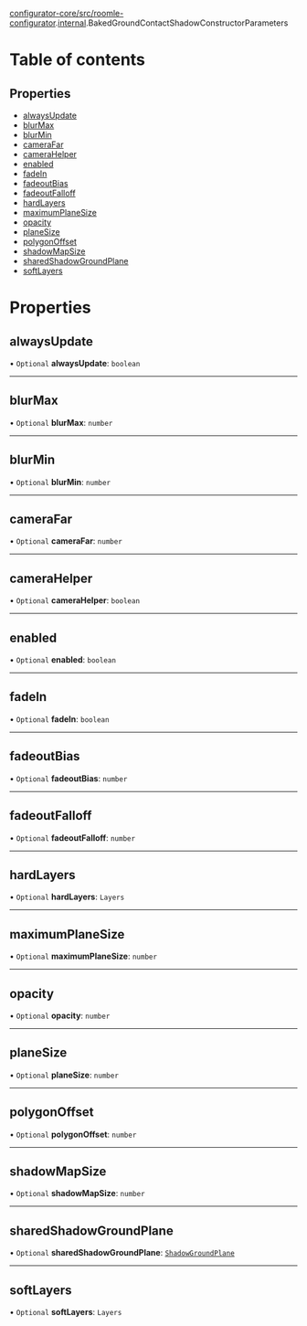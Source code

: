 [configurator-core/src/roomle-configurator](../modules/configurator_core_src_roomle_configurator.md).[internal](../modules/configurator_core_src_roomle_configurator._internal_.md).BakedGroundContactShadowConstructorParameters

# Table of contents

## Properties

- [alwaysUpdate](configurator_core_src_roomle_configurator._internal_.BakedGroundContactShadowConstructorParameters.md#alwaysupdate)
- [blurMax](configurator_core_src_roomle_configurator._internal_.BakedGroundContactShadowConstructorParameters.md#blurmax)
- [blurMin](configurator_core_src_roomle_configurator._internal_.BakedGroundContactShadowConstructorParameters.md#blurmin)
- [cameraFar](configurator_core_src_roomle_configurator._internal_.BakedGroundContactShadowConstructorParameters.md#camerafar)
- [cameraHelper](configurator_core_src_roomle_configurator._internal_.BakedGroundContactShadowConstructorParameters.md#camerahelper)
- [enabled](configurator_core_src_roomle_configurator._internal_.BakedGroundContactShadowConstructorParameters.md#enabled)
- [fadeIn](configurator_core_src_roomle_configurator._internal_.BakedGroundContactShadowConstructorParameters.md#fadein)
- [fadeoutBias](configurator_core_src_roomle_configurator._internal_.BakedGroundContactShadowConstructorParameters.md#fadeoutbias)
- [fadeoutFalloff](configurator_core_src_roomle_configurator._internal_.BakedGroundContactShadowConstructorParameters.md#fadeoutfalloff)
- [hardLayers](configurator_core_src_roomle_configurator._internal_.BakedGroundContactShadowConstructorParameters.md#hardlayers)
- [maximumPlaneSize](configurator_core_src_roomle_configurator._internal_.BakedGroundContactShadowConstructorParameters.md#maximumplanesize)
- [opacity](configurator_core_src_roomle_configurator._internal_.BakedGroundContactShadowConstructorParameters.md#opacity)
- [planeSize](configurator_core_src_roomle_configurator._internal_.BakedGroundContactShadowConstructorParameters.md#planesize)
- [polygonOffset](configurator_core_src_roomle_configurator._internal_.BakedGroundContactShadowConstructorParameters.md#polygonoffset)
- [shadowMapSize](configurator_core_src_roomle_configurator._internal_.BakedGroundContactShadowConstructorParameters.md#shadowmapsize)
- [sharedShadowGroundPlane](configurator_core_src_roomle_configurator._internal_.BakedGroundContactShadowConstructorParameters.md#sharedshadowgroundplane)
- [softLayers](configurator_core_src_roomle_configurator._internal_.BakedGroundContactShadowConstructorParameters.md#softlayers)

# Properties

## alwaysUpdate

• `Optional` **alwaysUpdate**: `boolean`

___

## blurMax

• `Optional` **blurMax**: `number`

___

## blurMin

• `Optional` **blurMin**: `number`

___

## cameraFar

• `Optional` **cameraFar**: `number`

___

## cameraHelper

• `Optional` **cameraHelper**: `boolean`

___

## enabled

• `Optional` **enabled**: `boolean`

___

## fadeIn

• `Optional` **fadeIn**: `boolean`

___

## fadeoutBias

• `Optional` **fadeoutBias**: `number`

___

## fadeoutFalloff

• `Optional` **fadeoutFalloff**: `number`

___

## hardLayers

• `Optional` **hardLayers**: `Layers`

___

## maximumPlaneSize

• `Optional` **maximumPlaneSize**: `number`

___

## opacity

• `Optional` **opacity**: `number`

___

## planeSize

• `Optional` **planeSize**: `number`

___

## polygonOffset

• `Optional` **polygonOffset**: `number`

___

## shadowMapSize

• `Optional` **shadowMapSize**: `number`

___

## sharedShadowGroundPlane

• `Optional` **sharedShadowGroundPlane**: [`ShadowGroundPlane`](../classes/configurator_core_src_roomle_configurator._internal_.ShadowGroundPlane.md)

___

## softLayers

• `Optional` **softLayers**: `Layers`

